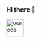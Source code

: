 ### Hi there 👋

<!--
**mdasifahamed/mdasifahamed** is a ✨ _special_ ✨ repository because its `README.md` (this file) appears on your GitHub profile.

Here are some ideas to get you started:

- 🔭 I’m currently working on ...
- 🌱 I’m currently learning ...
- 👯 I’m looking to collaborate on ...
- 🤔 I’m looking for help with ...
- 💬 Ask me about ...
- 📫 How to reach me: ...
- 😄 Pronouns: ...
- ⚡ Fun fact: ...
-->
<p align="left">  
<img src="https://cdn.jsdelivr.net/gh/devicons/devicon/icons/python/python-original.svg"(https://cdn.jsdelivr.net/gh/devicons/devicon/icons/python/python-original.svg")" alt="vscode" width="45" height="45"/>
</p>
